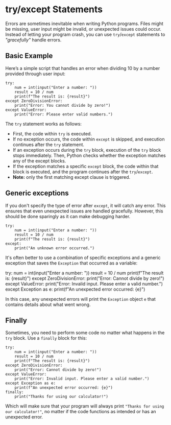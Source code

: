 #  try/except Statements

Errors are sometimes inevitable when writing Python programs. Files might be missing, user input might be invalid, or unexpected issues could occur. Instead of letting your program crash, you can use `try`/`except` statements to *"gracefully"* handle errors.

## Basic Example

Here’s a simple script that handles an error when dividing 10 by a number provided through user input:

    try:
        num = int(input("Enter a number: "))
        result = 10 / num
        print(f"The result is: {result}")
    except ZeroDivisionError:
        print("Error: You cannot divide by zero!")
    except ValueError:
        print("Error: Please enter valid numbers.")

The `try` statement works as follows:

- First, the code within `try` is executed.
- If no exception occurs, the code within `except` is skipped, and execution continues after the `try` statement.
- If an exception occurs during the `try` block, execution of the  `try` block stops immediately. Then, Python checks whether the exception matches any of the except blocks.
- If the exception matches a specific `except` block, the code within that block is executed, and the program continues after the `try`/`except`.
- **Note:** only the first matching except clause is triggered.

## Generic exceptions

If you don't specify the type of error after `except`, it will catch any error. This ensures that even unexpected issues are handled gracefully. However, this should be done sparingly as it can make debugging harder.

    try:
        num = int(input("Enter a number: "))
        result = 10 / num
        print(f"The result is: {result}")
    except:
        print("An unknown error occurred.")

It's often better to use a combination of specific exceptions and a generic exception that saves the `Exception` that occurred as a variable:

  try:
      num = int(input("Enter a number: "))
      result = 10 / num
      print(f"The result is: {result}")
  except ZeroDivisionError:
      print("Error: Cannot divide by zero!")
  except ValueError:
      print("Error: Invalid input. Please enter a valid number.")
  except Exception as e:
      print(f"An unexpected error occurred: {e}")

In this case, any unexpected errors will print the `Exception` object `e` that contains details about what went wrong.

## Finally

Sometimes, you need to perform some code no matter what happens in the `try` block. Use a `finally` block for this:

    try:
        num = int(input("Enter a number: "))
        result = 10 / num
        print(f"The result is: {result}")
    except ZeroDivisionError:
        print("Error: Cannot divide by zero!")
    except ValueError:
        print("Error: Invalid input. Please enter a valid number.")
    except Exception as e:
        print(f"An unexpected error occurred: {e}")
    finally:
        print("Thanks for using our calculator!")

Which will make sure that your program will always print `"Thanks for using our calculator!"`, no matter if the code functions as intended or has an unexpected error.
